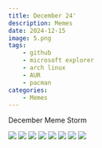 ```yaml
---
title: December 24'
description: Memes
date: 2024-12-15
image: 5.png
tags:
    - github
    - microsoft explorer
    - arch linux
    - AUR
    - pacman
categories:
    - Memes
---
```


December Meme Storm

![](1.png) ![](2.png) ![](3.png) ![](4.png) ![](5.png) ![](6.png) ![](7.png) ![](8.png)






